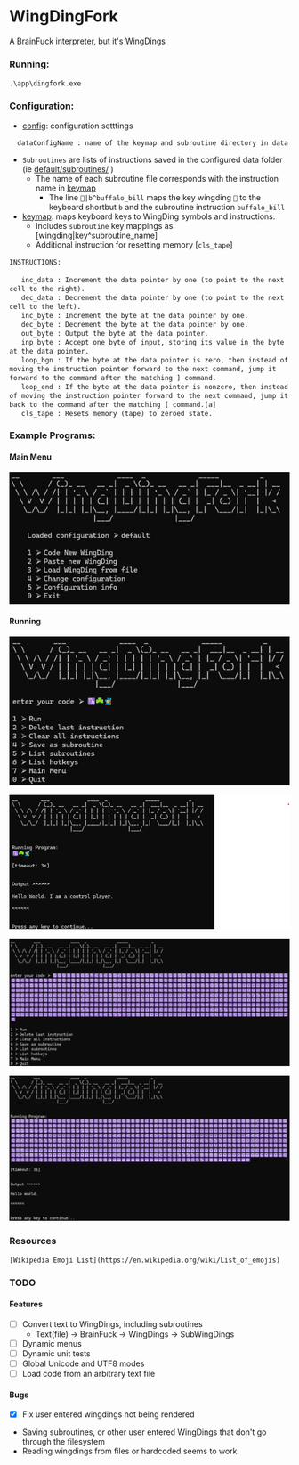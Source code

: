 # WingDingFork
A [BrainFuck](https://en.wikipedia.org/wiki/Brainfuck) interpreter, but it's [WingDings](https://en.wikipedia.org/wiki/Wingdings)

### Running:
```
.\app\dingfork.exe
```
### Configuration:
* [config](./dingfork/data/config.yml): configuration setttings
```
  dataConfigName : name of the keymap and subroutine directory in data
```
* `Subroutines` are lists of instructions saved in the configured data folder (ie [default/subroutines/](./dingfork/data/default/subroutines/) )
  * The name of each subroutine file corresponds with the instruction name in [keymap](./dingfork/data/default/keymap)
    * The line `🐻|b^buffalo_bill` maps the key wingding `🐻` to the keyboard shortbut `b` and the subroutine instruction `buffalo_bill`
* [keymap](./dingfork/data/default/keymap): maps keyboard keys to WingDing symbols and instructions.
   * Includes `subroutine` key mappings as [wingding|key^subroutine_name] 
   * Additional instruction for resetting memory [`cls_tape`]
```
INSTRUCTIONS:
   
   inc_data : Increment the data pointer by one (to point to the next cell to the right).
   dec_data : Decrement the data pointer by one (to point to the next cell to the left).
   inc_byte : Increment the byte at the data pointer by one.
   dec_byte : Decrement the byte at the data pointer by one.
   out_byte : Output the byte at the data pointer.
   inp_byte : Accept one byte of input, storing its value in the byte at the data pointer.
   loop_bgn : If the byte at the data pointer is zero, then instead of moving the instruction pointer forward to the next command, jump it forward to the command after the matching ] command.
   loop_end : If the byte at the data pointer is nonzero, then instead of moving the instruction pointer forward to the next command, jump it back to the command after the matching [ command.[a]
   cls_tape : Resets memory (tape) to zeroed state.

```

### Example Programs:

#### Main Menu
![Example2](./ref/main_menu.png)

#### Running
![Example1](./ref/code.png)

![Example1](./ref/output1.png)

![Example1](./ref/code2.png)

![Example1](./ref/output2.png)



### Resources
```
[Wikipedia Emoji List](https://en.wikipedia.org/wiki/List_of_emojis)

```
### TODO
#### Features
- [ ] Convert text to WingDings, including subroutines
  - Text(file) -> BrainFuck -> WingDings -> SubWingDings
- [ ] Dynamic menus
- [ ] Dynamic unit tests
- [ ] Global Unicode and UTF8 modes
- [ ] Load code from an arbitrary text file
#### Bugs
- [x] Fix user entered wingdings not being rendered
 - Saving subroutines, or other user entered WingDings that don't go through the filesystem
 - Reading wingdings from files or hardcoded seems to work 

